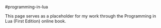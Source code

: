 #programming-in-lua

This page serves as a placeholder for my work through the Programming in Lua (First Edition) online book.
